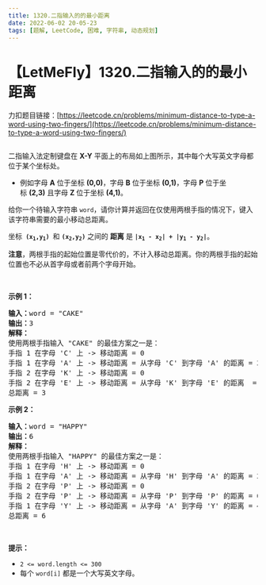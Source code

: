 ```yaml
---
title: 1320.二指输入的的最小距离
date: 2022-06-02 20-05-23
tags: [题解, LeetCode, 困难, 字符串, 动态规划]
---
```


# 【LetMeFly】1320.二指输入的的最小距离

力扣题目链接：[https://leetcode.cn/problems/minimum-distance-to-type-a-word-using-two-fingers/](https://leetcode.cn/problems/minimum-distance-to-type-a-word-using-two-fingers/)

<p><img alt="" src="https://assets.leetcode-cn.com/aliyun-lc-upload/uploads/2020/01/11/leetcode_keyboard.png" /></p>

<p>二指输入法定制键盘在 <strong>X-Y</strong> 平面上的布局如上图所示，其中每个大写英文字母都位于某个坐标处。</p>

<ul>
	<li>例如字母&nbsp;<strong>A</strong>&nbsp;位于坐标&nbsp;<strong>(0,0)</strong>，字母&nbsp;<strong>B</strong>&nbsp;位于坐标&nbsp;<strong>(0,1)</strong>，字母&nbsp;<strong>P</strong>&nbsp;位于坐标&nbsp;<strong>(2,3)</strong>&nbsp;且字母 <strong>Z</strong>&nbsp;位于坐标&nbsp;<strong>(4,1)</strong>。</li>
</ul>

<p>给你一个待输入字符串&nbsp;<code>word</code>，请你计算并返回在仅使用两根手指的情况下，键入该字符串需要的最小移动总距离。</p>

<p>坐标<code>&nbsp;<strong>(x<sub>1</sub>,y<sub>1</sub>)</strong> </code>和 <code><strong>(x<sub>2</sub>,y<sub>2</sub>)</strong></code> 之间的 <strong>距离</strong> 是&nbsp;<code><strong>|x<sub>1</sub> - x<sub>2</sub>| + |y<sub>1</sub> - y<sub>2</sub>|</strong></code>。&nbsp;</p>

<p><strong>注意</strong>，两根手指的起始位置是零代价的，不计入移动总距离。你的两根手指的起始位置也不必从首字母或者前两个字母开始。</p>

<p>&nbsp;</p>

<p><strong>示例 1：</strong></p>

<pre>
<strong>输入：</strong>word = "CAKE"
<strong>输出：</strong>3
<strong>解释： 
</strong>使用两根手指输入 "CAKE" 的最佳方案之一是： 
手指 1 在字母 'C' 上 -&gt; 移动距离 = 0 
手指 1 在字母 'A' 上 -&gt; 移动距离 = 从字母 'C' 到字母 'A' 的距离 = 2 
手指 2 在字母 'K' 上 -&gt; 移动距离 = 0 
手指 2 在字母 'E' 上 -&gt; 移动距离 = 从字母 'K' 到字母 'E' 的距离  = 1 
总距离 = 3
</pre>

<p><strong>示例 2：</strong></p>

<pre>
<strong>输入：</strong>word = "HAPPY"
<strong>输出：</strong>6
<strong>解释： </strong>
使用两根手指输入 "HAPPY" 的最佳方案之一是：
手指 1 在字母 'H' 上 -&gt; 移动距离 = 0
手指 1 在字母 'A' 上 -&gt; 移动距离 = 从字母 'H' 到字母 'A' 的距离 = 2
手指 2 在字母 'P' 上 -&gt; 移动距离 = 0
手指 2 在字母 'P' 上 -&gt; 移动距离 = 从字母 'P' 到字母 'P' 的距离 = 0
手指 1 在字母 'Y' 上 -&gt; 移动距离 = 从字母 'A' 到字母 'Y' 的距离 = 4
总距离 = 6
</pre>

<p>&nbsp;</p>

<p><strong>提示：</strong></p>

<ul>
	<li><code>2 &lt;= word.length &lt;= 300</code></li>
	<li>每个 <code>word[i]</code>&nbsp;都是一个大写英文字母。</li>
</ul>


    
